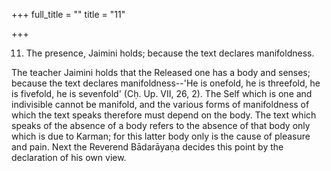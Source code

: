 +++
full_title = ""
title = "11"

+++


11. The presence, Jaimini holds; because the text declares manifoldness.

The teacher Jaimini holds that the Released one has a body and senses; because the text declares manifoldness--'He is onefold, he is threefold, he is fivefold, he is sevenfold' (Cḥ. Up. VII, 26, 2). The Self which is one and indivisible cannot be manifold, and the various forms of manifoldness of which the text speaks therefore must depend on the body. The text which speaks of the absence of a body refers to the absence of that body only which is due to Karman; for this latter body only is the cause of pleasure and pain. Next the Reverend Bādarāyaṇa decides this point by the declaration of his own view.


